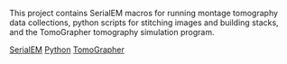 This project contains SerialEM macros for running montage tomography data collections, python scripts for stitching images and building stacks, and the TomoGrapher tomography simulation program.

[SerialEM](SerialEM/README.md)
[Python](Python/README.md)
[TomoGrapher](TomoGrapher/README.md)

